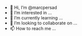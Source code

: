 - 👋 Hi, I’m @marcpersad
- 👀 I’m interested in ...
- 🌱 I’m currently learning ...
- 💞️ I’m looking to collaborate on ...
- 📫 How to reach me ...

<!---
marcpersad/marcpersad is a ✨ special ✨ repository because its `README.md` (this file) appears on your GitHub profile.
You can click the Preview link to take a look at your changes.
--->
